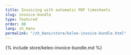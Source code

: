 ```yaml
---
title: Invoicing with automatic PDF timesheets
slug: invoice-bundle
type: featured
order: 80
lang: zh_Hans
permalink: "/zh_Hans/store/keleo-invoice-bundle.html"
---
```


{% include store/keleo-invoice-bundle.md %}

